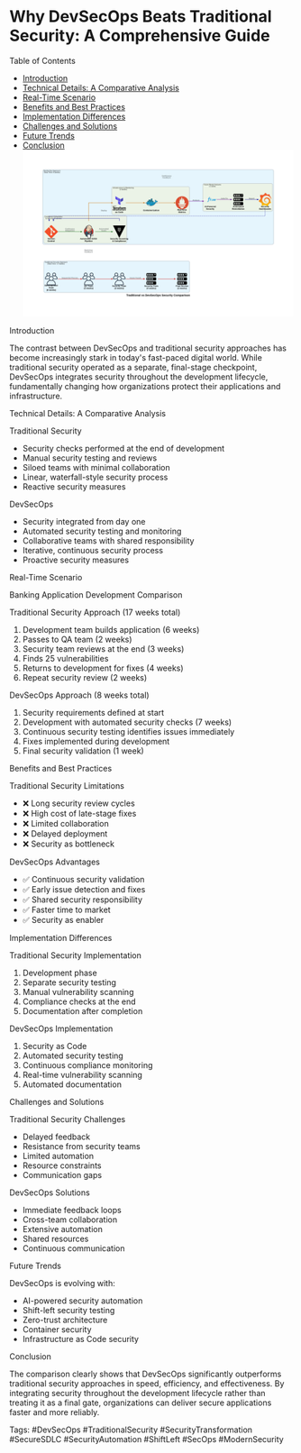 # Why DevSecOps Beats Traditional Security: A Comprehensive Guide

 Table of Contents
- [Introduction](introduction)
- [Technical Details: A Comparative Analysis](technical-details-a-comparative-analysis)
- [Real-Time Scenario](real-time-scenario)
- [Benefits and Best Practices](benefits-and-best-practices)
- [Implementation Differences](implementation-differences)
- [Challenges and Solutions](challenges-and-solutions)
- [Future Trends](future-trends)
- [Conclusion](conclusion)
![Traditional vs DevSecOps](./DevSecOps/DevSecOps-Architecture.png)

 Introduction

The contrast between DevSecOps and traditional security approaches has become increasingly stark in today's fast-paced digital world. While traditional security operated as a separate, final-stage checkpoint, DevSecOps integrates security throughout the development lifecycle, fundamentally changing how organizations protect their applications and infrastructure.

 Technical Details: A Comparative Analysis

 Traditional Security
- Security checks performed at the end of development
- Manual security testing and reviews
- Siloed teams with minimal collaboration
- Linear, waterfall-style security process
- Reactive security measures

 DevSecOps
- Security integrated from day one
- Automated security testing and monitoring
- Collaborative teams with shared responsibility
- Iterative, continuous security process
- Proactive security measures

 Real-Time Scenario

 Banking Application Development Comparison

 Traditional Security Approach (17 weeks total)
1. Development team builds application (6 weeks)
2. Passes to QA team (2 weeks)
3. Security team reviews at the end (3 weeks)
4. Finds 25 vulnerabilities
5. Returns to development for fixes (4 weeks)
6. Repeat security review (2 weeks)

 DevSecOps Approach (8 weeks total)
1. Security requirements defined at start
2. Development with automated security checks (7 weeks)
3. Continuous security testing identifies issues immediately
4. Fixes implemented during development
5. Final security validation (1 week)

 Benefits and Best Practices

 Traditional Security Limitations
- ❌ Long security review cycles
- ❌ High cost of late-stage fixes
- ❌ Limited collaboration
- ❌ Delayed deployment
- ❌ Security as bottleneck

 DevSecOps Advantages
- ✅ Continuous security validation
- ✅ Early issue detection and fixes
- ✅ Shared security responsibility
- ✅ Faster time to market
- ✅ Security as enabler

 Implementation Differences

 Traditional Security Implementation
1. Development phase
2. Separate security testing
3. Manual vulnerability scanning
4. Compliance checks at the end
5. Documentation after completion

 DevSecOps Implementation
1. Security as Code
2. Automated security testing
3. Continuous compliance monitoring
4. Real-time vulnerability scanning
5. Automated documentation

 Challenges and Solutions

 Traditional Security Challenges
- Delayed feedback
- Resistance from security teams
- Limited automation
- Resource constraints
- Communication gaps

 DevSecOps Solutions
- Immediate feedback loops
- Cross-team collaboration
- Extensive automation
- Shared resources
- Continuous communication

 Future Trends

DevSecOps is evolving with:
- AI-powered security automation
- Shift-left security testing
- Zero-trust architecture
- Container security
- Infrastructure as Code security

 Conclusion

The comparison clearly shows that DevSecOps significantly outperforms traditional security approaches in speed, efficiency, and effectiveness. By integrating security throughout the development lifecycle rather than treating it as a final gate, organizations can deliver secure applications faster and more reliably.


Tags: #DevSecOps #TraditionalSecurity #SecurityTransformation #SecureSDLC #SecurityAutomation #ShiftLeft #SecOps #ModernSecurity